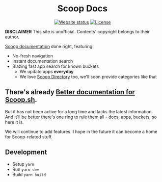 <h1 align="center">Scoop Docs</h1>

<div align="center">

[![Website status](https://img.shields.io/website/https/scoop-docs.now.sh.svg?style=for-the-badge)](https://scoop-docs.now.sh/)
[![License](https://img.shields.io/github/license/kidonng/scoop-docs.svg?style=for-the-badge)](LICENSE)

</div>

**DISCLAIMER** This site is unofficial. Contents' copyright belongs to their author.

[Scoop documentation](https://github.com/lukesampson/scoop/wiki) done right, featuring:

- No-fresh navigation
- Instant documentation search
- Blazing fast app search for known buckets
  - We update apps **everyday**
  - We love [Scoop Directory](https://github.com/rasa/scoop-directory) too, we'll soon provide categories like that

## There's already [Better documentation for Scoop.sh](https://github.com/pakeweb/scoop.sh).

But it has not been active for a long time and lacks the latest information. And it'll be better there's one ring to rule them all - docs, apps, buckets, so here it is.

We will continue to add features. I hope in the future it can become a home for Scoop-related stuff.

## Development

- Setup `yarn`
- Run `yarn dev`
- Build `yarn build`
